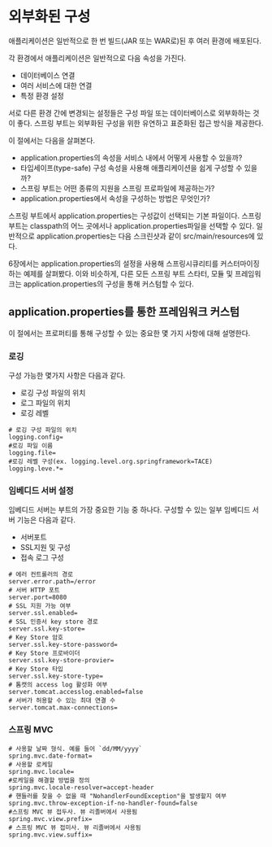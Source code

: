 # 외부화된 구성
애플리케이션은 일반적으로 한 번 빌드(JAR 또는 WAR로)된 후 여러 환경에 배포된다.

각 환경에서 애플리케이션은 일반적으로 다음 속성을 가진다.
- 데이터베이스 연결
- 여러 서비스에 대한 연결
- 특정 환경 설정

서로 다른 환경 간에 변경되는 설정들은 구성 파일 또는 데이터베이스로 외부화하는 것이 좋다. 스프링 부트는 외부화된 구성을 위한 유연하고 표준화된 접근 방식을 제공한다.

이 절에서는 다음을 살펴본다.
- application.properties의 속성을 서비스 내에서 어떻게 사용할 수 있을까?
- 타입세이프(type-safe) 구성 속성을 사용해 애플리케이션을 쉽게 구성할 수 있을까?
- 스프링 부트는 어떤 종류의 지원을 스프링 프로파일에 제공하는가?
- application.properties에서 속성을 구성하는 방법은 무엇인가?

스프링 부트에서 application.properties는 구성값이 선택되는 기본 파일이다. 스프링 부트는 classpath의 어느 곳에서나 application.properties파일을 선택할 수 있다. 일반적으로 application.properties는 다음 스크린샷과 같이 src/main/resources에 있다.

6장에서는 application.properties의 설정을 사용해 스프링시큐리티를 커스터마이징 하는 예제를 살펴봤다.
이와 비슷하게, 다른 모든 스프링 부트 스타터, 모듈 및 프레임워크는 application.properties의 구성을 통해 커스텀할 수 있다.

## application.properties를 통한 프레임워크 커스텀
이 절에서는 프로퍼티를 통해 구성할 수 있는 중요한 몇 가지 사항에 대해 설명한다.

### 로깅
구성 가능한 몇가지 사항은 다음과 같다.
- 로깅 구성 파일의 위치
- 로그 파일의 위치
- 로깅 레벨
```
# 로깅 구성 파일의 위치
logging.config=
#로깅 파일 이름
logging.file=
#로깅 레벨 구성(ex. logging.level.org.springframework=TACE)
logging.leve.*=
```

### 임베디드 서버 설정
임베디드 서버는 부트의 가장 중요한 기능 중 하나다. 구성할 수 있는 일부 임베디드 서버 기능은 다음과 같다.
- 서버포트
- SSL지원 및 구성
- 접속 로그 구성
```properties
# 에러 컨트롤러의 경로
server.error.path=/error
# 서버 HTTP 포트
server.port=8080
# SSL 지원 가능 여부
server.ssl.enabled=
# SSL 인증서 key store 경로
server.ssl.key-store=
# Key Store 암호
server.ssl.key-store-password=
# Key Store 프로바이더
server.ssl.key-store-provier=
# Key Store 타입
server.ssl.key-store-type=
# 톰캣의 access log 활성화 여부
server.tomcat.accesslog.enabled=false
# 서버가 허용할 수 있는 최대 연결 수
server.tomcat.max-connections=
```

### 스프링 MVC
```
# 사용할 날짜 형식. 예를 들어 `dd/MM/yyyy`
spring.mvc.date-format=
# 사용할 로케일
spring.mvc.locale=
#로케일을 해결할 방법을 정의
spring.mvc.locale-resolver=accept-header
# 핸들러를 찾을 수 없을 때 "NohandlerFoundException"을 발생할지 여부
spring.mvc.throw-exception-if-no-handler-found=false
#스프링 MVC 뷰 접두사. 뷰 리졸버에서 사용됨
spring.mvc.view.prefix=
# 스프링 MVC 뷰 접미사. 뷰 리졸버에서 사용됨
spring.mvc.view.suffix=
```
